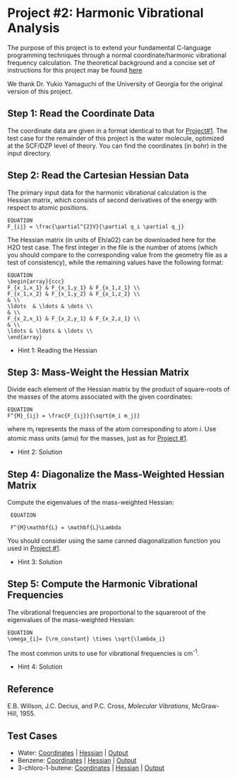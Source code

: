 # Project #2: Harmonic Vibrational Analysis

The purpose of this project is to extend your fundamental C-language programming techniques through a normal coordinate/harmonic vibrational frequency calculation. The theoretical background and a concise set of instructions for this project may be found [here](./project2-instructions.pdf)

We thank Dr. Yukio Yamaguchi of the University of Georgia for the original version of this project.

## Step 1: Read the Coordinate Data

The coordinate data are given in a format identical to that for [Project#1](../Project%2301). The test case
for the remainder of this project is the water molecule, optimized at the SCF/DZP level of theory. You can find the coordinates (in bohr) in the input directory.

## Step 2: Read the Cartesian Hessian Data

The primary input data for the harmonic vibrational calculation is the Hessian matrix,
which consists of second derivatives of the energy with respect to atomic positions.

```
EQUATION
F_{ij} = \frac{\partial^{2}V}{\partial q_i \partial q_j}
```
The Hessian matrix (in units of Eh/a02) can be downloaded here for the H2O test case. 
The first integer in the file is the number of atoms (which you should compare to the corresponding value from the geometry file as a test of consistency), 
while the remaining values have the following format:

```
EQUATION
\begin{array}{ccc}
F_{x_1,x_1} & F_{x_1,y_1} & F_{x_1,z_1} \\
F_{x_1,x_2} & F_{x_1,y_2} & F_{x_1,z_2} \\
& \\
\ldots  & \ldots & \dots \\
& \\
F_{x_2,x_1} & F_{x_2,y_1} & F_{x_2,z_1} \\
& \\
\ldots & \ldots & \ldots \\
\end{array}
```

 * Hint 1: Reading the Hessian

## Step 3: Mass-Weight the Hessian Matrix

Divide each element of the Hessian matrix by the product of square-roots of the masses of the atoms associated with the given coordinates:

```
EQUATION
F^{M}_{ij} = \frac{F_{ij}}{\sqrt{m_i m_j}}

```
where m<sub>i</sub> represents the mass of the atom corresponding to atom *i*. Use atomic mass units (amu) for the masses, just as 
for [Project #1](https://github.com/CrawfordGroup/ProgrammingProjects/blob/master/Project%2301).

 * Hint 2: Solution

## Step 4: Diagonalize the Mass-Weighted Hessian Matrix

Compute the eigenvalues of the mass-weighted Hessian:

```
 EQUATION

 F^{M}\mathbf{L} = \mathbf{L}\Lambda
```

You should consider using the same canned diagonalization function 
you used in [Project #1](https://github.com/CrawfordGroup/ProgrammingProjects/blob/master/Project%2301).

 * Hint 3: Solution

## Step 5: Compute the Harmonic Vibrational Frequencies

The vibrational frequencies are proportional to the squareroot of the eigenvalues of the mass-weighted Hessian:

```
EQUATION
\omega_{i}= {\rm_constant} \times \sqrt{\lambda_i}
```

The most common units to use for vibrational frequencies is cm<sup>-1</sup>.

 * Hint 4: Solution

## Reference
E.B. Willson, J.C. Decius, and P.C. Cross, *Molecular Vibrations*, McGraw-Hill, 1955.

## Test Cases

 * Water: [Coordinates](https://github.com/CrawfordGroup/ProgrammingProjects/blob/master/Project%2302/input/h2o_geom.txt) 
 | [Hessian](https://github.com/CrawfordGroup/ProgrammingProjects/blob/master/Project%2302/input/h2o_hessian.txt) 
 | [Output](https://github.com/CrawfordGroup/ProgrammingProjects/blob/master/Project%2302/output/h2o_vib_out.txt)
 * Benzene: [Coordinates](https://github.com/CrawfordGroup/ProgrammingProjects/blob/master/Project%2302/input/benzene_geom.txt) 
 | [Hessian](https://github.com/CrawfordGroup/ProgrammingProjects/blob/master/Project%2302/input/benzene_hessian.txt) 
 | [Output](https://github.com/CrawfordGroup/ProgrammingProjects/blob/master/Project%2302/output/benzene_vib_out.txt)
 * 3-chloro-1-butene: [Coordinates](https://github.com/CrawfordGroup/ProgrammingProjects/blob/master/Project%2302/input/3c1b_geom.txt) 
 | [Hessian](https://github.com/CrawfordGroup/ProgrammingProjects/blob/master/Project%2302/input/3c1b_hessian.txt) 
 | [Output](https://github.com/CrawfordGroup/ProgrammingProjects/blob/master/Project%2302/input/3c1b_vib_out.txt)
